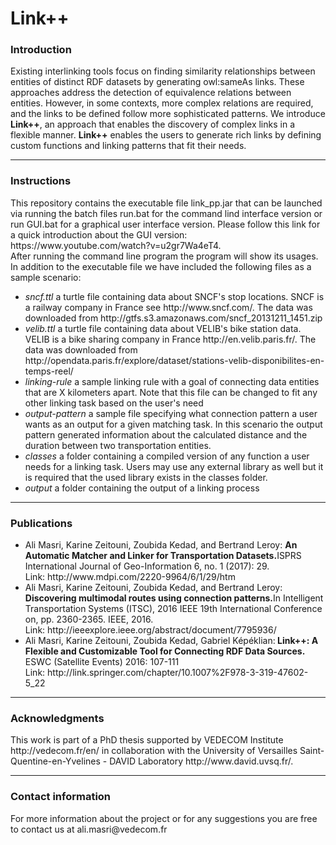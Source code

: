 # Link++
<h3>Introduction</h3>
Existing interlinking tools focus on finding similarity relationships between entities of distinct RDF datasets by generating owl:sameAs links.
These approaches address the detection of equivalence relations between entities.
However, in some contexts, more complex relations are required, and the links to be defined follow more sophisticated patterns.
We introduce <b>Link++</b>, an approach that enables the discovery of complex links in a flexible manner.
<b>Link++</b> enables the users to generate rich links by defining custom functions and linking patterns that fit their needs.
<hr />
<h3>Instructions</h3>
This repository contains the executable file link_pp.jar that can be launched via running the batch files run.bat for the command lind interface version or run GUI.bat for a graphical user interface version.
Please follow this link for a quick introduction about the GUI version: https://www.youtube.com/watch?v=u2gr7Wa4eT4.
<br />
After running the command line program the program will show its usages.
In addition to the executable file we have included the following files as a sample scenario:
<ul>
  <li><i>sncf.ttl</i> a turtle file containing data about SNCF's stop locations. SNCF is a railway company in France see http://www.sncf.com/.
  The data was downloaded from http://gtfs.s3.amazonaws.com/sncf_20131211_1451.zip
  </li>
  <li><i>velib.ttl</i> a turtle file containing data about VELIB's bike station data. VELIB is a bike sharing company in France http://en.velib.paris.fr/. The data was downloaded from http://opendata.paris.fr/explore/dataset/stations-velib-disponibilites-en-temps-reel/
  </li>
  <li><i>linking-rule</i> a sample linking rule with a goal of connecting data entities that are X kilometers apart.
  Note that this file can be changed to fit any other linking task based on the user's need</li>
  <li><i>output-pattern</i> a sample file specifying what connection pattern a user wants as an output for a given matching task.
  In this scenario the output pattern generated information about the calculated distance and the duration between two transportation entities.
  <li><i>classes</i> a folder containing a compiled version of any function a user needs for a linking task.
  Users may use any external library as well but it is required that the used library exists in the classes folder.</li>
  <li><i>output</i> a folder containing the output of a linking process</li>
</ul>
<hr />
<h3>Publications</h3>
<ul>
  <li>Ali Masri, Karine Zeitouni, Zoubida Kedad, and Bertrand Leroy: <b> An Automatic Matcher and Linker for Transportation Datasets.</b>ISPRS International Journal of Geo-Information 6, no. 1 (2017): 29.<br />Link: http://www.mdpi.com/2220-9964/6/1/29/htm
  </li>
  <li>Ali Masri, Karine Zeitouni, Zoubida Kedad, and Bertrand Leroy: <b>Discovering multimodal routes using connection patterns.</b>In Intelligent Transportation Systems (ITSC), 2016 IEEE 19th International Conference on, pp. 2360-2365. IEEE, 2016.<br />Link: http://ieeexplore.ieee.org/abstract/document/7795936/
  </li>
  <li>Ali Masri, Karine Zeitouni, Zoubida Kedad, Gabriel Képéklian:<b> Link++: A Flexible and Customizable Tool for Connecting RDF Data Sources.</b> ESWC (Satellite Events) 2016: 107-111<br />Link: http://link.springer.com/chapter/10.1007%2F978-3-319-47602-5_22
  </li>
</ul>
<hr />
<h3>Acknowledgments</h3>
This work is part of a PhD thesis supported by VEDECOM Institute http://vedecom.fr/en/ in collaboration with the University of Versailles Saint-Quentine-en-Yvelines - DAVID Laboratory http://www.david.uvsq.fr/.
<hr />
<h3>Contact information</h3>
For more information about the project or for any suggestions you are free to contact us at ali.masri@vedecom.fr
